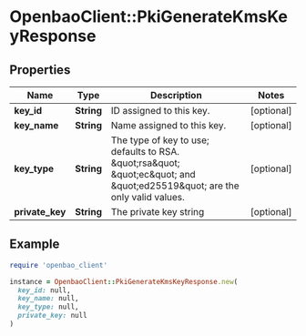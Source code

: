 # OpenbaoClient::PkiGenerateKmsKeyResponse

## Properties

| Name | Type | Description | Notes |
| ---- | ---- | ----------- | ----- |
| **key_id** | **String** | ID assigned to this key. | [optional] |
| **key_name** | **String** | Name assigned to this key. | [optional] |
| **key_type** | **String** | The type of key to use; defaults to RSA. \&quot;rsa\&quot; \&quot;ec\&quot; and \&quot;ed25519\&quot; are the only valid values. | [optional] |
| **private_key** | **String** | The private key string | [optional] |

## Example

```ruby
require 'openbao_client'

instance = OpenbaoClient::PkiGenerateKmsKeyResponse.new(
  key_id: null,
  key_name: null,
  key_type: null,
  private_key: null
)
```

